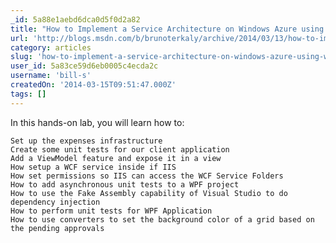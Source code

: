 ```yaml
---
_id: 5a88e1aebd6dca0d5f0d2a82
title: "How to Implement a Service Architecture on Windows Azure using WCF, WPF, and Unit Testing"
url: 'http://blogs.msdn.com/b/brunoterkaly/archive/2014/03/13/how-to-implement-a-service-architecture-on-windows-azure-using-wcf-wpf-and-unit-testing.aspx'
category: articles
slug: 'how-to-implement-a-service-architecture-on-windows-azure-using-wcf-wpf-and-unit-testing'
user_id: 5a83ce59d6eb0005c4ecda2c
username: 'bill-s'
createdOn: '2014-03-15T09:51:47.000Z'
tags: []
---
```


In this hands-on lab, you will learn how to:

	Set up the expenses infrastructure
	Create some unit tests for our client application
	Add a ViewModel feature and expose it in a view
	How setup a WCF service inside if IIS
	How set permissions so IIS can access the WCF Service Folders
	How to add asynchronous unit tests to a WPF project
	How to use the Fake Assembly capability of Visual Studio to do dependency injection
	How to perform unit tests for WPF Application
	How to use converters to set the background color of a grid based on the pending approvals

